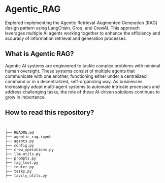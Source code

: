 # Agentic_RAG

Explored implementing the Agentic Retrieval-Augmented Generation (RAG) design pattern using LangChain, Groq, and CrewAI. This approach leverages multiple AI agents working together to enhance the efficiency and accuracy of information retrieval and generation processes.

## What is Agentic RAG?

Agentic AI systems are engineered to tackle complex problems with minimal human oversight. These systems consist of multiple agents that communicate with one another, functioning either under a centralized command or in a decentralized, self-organizing way. As businesses increasingly adopt multi-agent systems to automate intricate processes and address challenging tasks, the role of these AI-driven solutions continues to grow in importance.

## How to read this repository?

```

.
├── README.md
├── agentic_rag.ipynb
├── agents.py
├── config.py
├── crew_operations.py
├── llm_utils.py
├── prompts.py
├── rag_tool.py
├── router.py
├── tasks.py
├── tavily_utils.py

```


